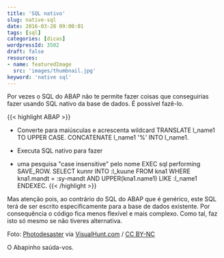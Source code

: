 ```yaml
---
title: 'SQL nativo'
slug: native-sql
date: 2016-03-28 09:00:01
tags: [sql]
categories: [dicas]
wordpressId: 3502
draft: false
resources:
- name: featuredImage
  src: 'images/thumbnail.jpg'
keyword: 'native sql'
---
```

Por vezes o SQL do ABAP não te permite fazer coisas que conseguirias fazer usando SQL nativo da base de dados. É possível fazê-lo.


{{< highlight ABAP >}}
* Converte para maiúsculas e acrescenta wildcard
  TRANSLATE l_name1 TO UPPER CASE.
  CONCATENATE l_name1 '%' INTO l_name1.

* Executa SQL nativo para fazer
* uma pesquisa "case insensitive" pelo nome
  EXEC sql performing SAVE_ROW.
    SELECT kunnr
           INTO :l_kuune
           FROM kna1
           WHERE kna1.mandt        =    :sy-mandt
           AND   UPPER(kna1.name1) LIKE :l_name1
  ENDEXEC.
{{< /highlight >}}

Mas atenção pois, ao contrário do SQL do ABAP que é genérico, este SQL terá de ser escrito especificamente para a base de dados existente. Por consequência o código fica menos flexível e mais complexo. Como tal, faz isto só mesmo se não tiveres alternativa.

Foto: [Photodesaster][1] via [VisualHunt.com][2] / [CC BY-NC][3]

O Abapinho saúda-vos.

   [1]: https://www.flickr.com/photos/photodesaster/14417565779/
   [2]: https://visualhunt.com
   [3]: http://creativecommons.org/licenses/by-nc/2.0/
